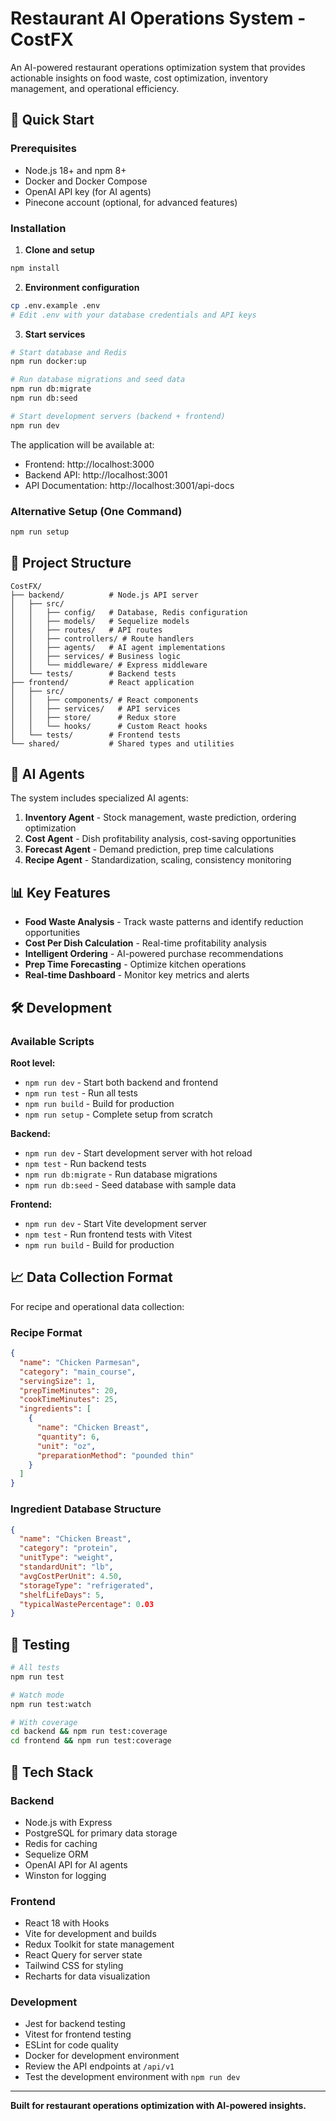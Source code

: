 # Restaurant AI Operations System - CostFX

An AI-powered restaurant operations optimization system that provides actionable insights on food waste, cost optimization, inventory management, and operational efficiency.

## 🚀 Quick Start

### Prerequisites
- Node.js 18+ and npm 8+
- Docker and Docker Compose
- OpenAI API key (for AI agents)
- Pinecone account (optional, for advanced features)

### Installation

1. **Clone and setup**
```bash
npm install
```

2. **Environment configuration**
```bash
cp .env.example .env
# Edit .env with your database credentials and API keys
```

3. **Start services**
```bash
# Start database and Redis
npm run docker:up

# Run database migrations and seed data
npm run db:migrate
npm run db:seed

# Start development servers (backend + frontend)
npm run dev
```

The application will be available at:
- Frontend: http://localhost:3000
- Backend API: http://localhost:3001
- API Documentation: http://localhost:3001/api-docs

### Alternative Setup (One Command)
```bash
npm run setup
```

## 📁 Project Structure

```
CostFX/
├── backend/          # Node.js API server
│   ├── src/
│   │   ├── config/   # Database, Redis configuration
│   │   ├── models/   # Sequelize models
│   │   ├── routes/   # API routes
│   │   ├── controllers/ # Route handlers
│   │   ├── agents/   # AI agent implementations
│   │   ├── services/ # Business logic
│   │   └── middleware/ # Express middleware
│   └── tests/        # Backend tests
├── frontend/         # React application
│   ├── src/
│   │   ├── components/ # React components
│   │   ├── services/   # API services
│   │   ├── store/      # Redux store
│   │   └── hooks/      # Custom React hooks
│   └── tests/        # Frontend tests
└── shared/           # Shared types and utilities
```

## 🧠 AI Agents

The system includes specialized AI agents:

1. **Inventory Agent** - Stock management, waste prediction, ordering optimization
2. **Cost Agent** - Dish profitability analysis, cost-saving opportunities  
3. **Forecast Agent** - Demand prediction, prep time calculations
4. **Recipe Agent** - Standardization, scaling, consistency monitoring

## 📊 Key Features

- **Food Waste Analysis** - Track waste patterns and identify reduction opportunities
- **Cost Per Dish Calculation** - Real-time profitability analysis
- **Intelligent Ordering** - AI-powered purchase recommendations
- **Prep Time Forecasting** - Optimize kitchen operations
- **Real-time Dashboard** - Monitor key metrics and alerts

## 🛠 Development

### Available Scripts

**Root level:**
- `npm run dev` - Start both backend and frontend
- `npm run test` - Run all tests
- `npm run build` - Build for production
- `npm run setup` - Complete setup from scratch

**Backend:**
- `npm run dev` - Start development server with hot reload
- `npm test` - Run backend tests
- `npm run db:migrate` - Run database migrations
- `npm run db:seed` - Seed database with sample data

**Frontend:**
- `npm run dev` - Start Vite development server
- `npm test` - Run frontend tests with Vitest
- `npm run build` - Build for production

## 📈 Data Collection Format

For recipe and operational data collection:

### Recipe Format
```json
{
  "name": "Chicken Parmesan",
  "category": "main_course",
  "servingSize": 1,
  "prepTimeMinutes": 20,
  "cookTimeMinutes": 25,
  "ingredients": [
    {
      "name": "Chicken Breast",
      "quantity": 6,
      "unit": "oz",
      "preparationMethod": "pounded thin"
    }
  ]
}
```

### Ingredient Database Structure
```json
{
  "name": "Chicken Breast",
  "category": "protein",
  "unitType": "weight",
  "standardUnit": "lb",
  "avgCostPerUnit": 4.50,
  "storageType": "refrigerated",
  "shelfLifeDays": 5,
  "typicalWastePercentage": 0.03
}
```

## 🧪 Testing

```bash
# All tests
npm run test

# Watch mode
npm run test:watch

# With coverage
cd backend && npm run test:coverage
cd frontend && npm run test:coverage
```

## 🔧 Tech Stack

### Backend
- Node.js with Express
- PostgreSQL for primary data storage
- Redis for caching
- Sequelize ORM
- OpenAI API for AI agents
- Winston for logging

### Frontend
- React 18 with Hooks
- Vite for development and builds
- Redux Toolkit for state management
- React Query for server state
- Tailwind CSS for styling
- Recharts for data visualization

### Development
- Jest for backend testing
- Vitest for frontend testing
- ESLint for code quality
- Docker for development environment
- Review the API endpoints at `/api/v1`
- Test the development environment with `npm run dev`

---

**Built for restaurant operations optimization with AI-powered insights.**
